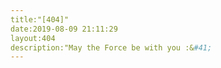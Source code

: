 ```yaml
---
title:"[404]"
date:2019-08-09 21:11:29
layout:404
description:"May the Force be with you :&#41;
---
```


